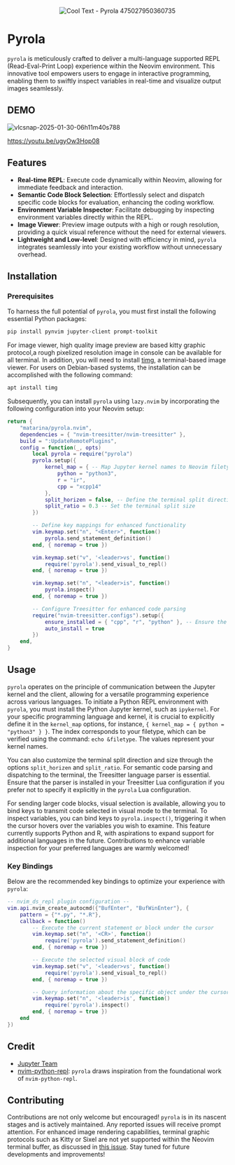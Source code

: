 <div align="center">

![Cool Text - Pyrola 475027950360735](https://github.com/user-attachments/assets/4d55bf4a-2a8c-402e-8c38-8038638e7bc4)

</div>

# Pyrola

`pyrola` is meticulously crafted to deliver a multi-language supported REPL (Read-Eval-Print Loop) experience within the Neovim environment. This innovative tool empowers users to engage in interactive programming, enabling them to swiftly inspect variables in real-time and visualize output images seamlessly.
## DEMO
![vlcsnap-2025-01-30-06h11m40s788](https://github.com/user-attachments/assets/fcfb2b7b-637e-43af-9af2-c814431a0ee3)

https://youtu.be/ugyOw3Hop08
## Features

- **Real-time REPL**: Execute code dynamically within Neovim, allowing for immediate feedback and interaction.
- **Semantic Code Block Selection**: Effortlessly select and dispatch specific code blocks for evaluation, enhancing the coding workflow.
- **Environment Variable Inspector**: Facilitate debugging by inspecting environment variables directly within the REPL.
- **Image Viewer**: Preview image outputs with a high or rough resolution, providing a quick visual reference without the need for external viewers.
- **Lightweight and Low-level**: Designed with efficiency in mind, `pyrola` integrates seamlessly into your existing workflow without unnecessary overhead.

## Installation

### Prerequisites

To harness the full potential of `pyrola`, you must first install the following essential Python packages:

```bash
pip install pynvim jupyter-client prompt-toolkit
```
For image viewer, high quality image preview are based kitty graphic protocol,a  rough pixelized resolution image in console can be available for all terminal.
In addition, you will need to install [timg](https://github.com/hzeller/timg), a terminal-based image viewer. For users on Debian-based systems, the installation can be accomplished with the following command:

```bash
apt install timg
```

Subsequently, you can install `pyrola` using `lazy.nvim` by incorporating the following configuration into your Neovim setup:

```lua
return {
    "matarina/pyrola.nvim",
    dependencies = { "nvim-treesitter/nvim-treesitter" },
    build = ":UpdateRemotePlugins",
    config = function(_, opts)
        local pyrola = require("pyrola")
        pyrola.setup({
            kernel_map = { -- Map Jupyter kernel names to Neovim filetypes
                python = "python3",
                r = "ir",
                cpp = "xcpp14"
            },
            split_horizen = false, -- Define the terminal split direction
            split_ratio = 0.3 -- Set the terminal split size
        })

        -- Define key mappings for enhanced functionality
        vim.keymap.set("n", "<Enter>", function()
            pyrola.send_statement_definition()
        end, { noremap = true })

        vim.keymap.set("v", '<leader>vs', function()
            require('pyrola').send_visual_to_repl()
        end, { noremap = true })

        vim.keymap.set("n", "<leader>is", function()
            pyrola.inspect()
        end, { noremap = true })

        -- Configure Treesitter for enhanced code parsing
        require("nvim-treesitter.configs").setup({
            ensure_installed = { "cpp", "r", "python" }, -- Ensure the necessary Treesitter language parsers are installed
            auto_install = true
        })
    end,
}
```

## Usage

`pyrola` operates on the principle of communication between the Jupyter kernel and the client, allowing for a versatile programming experience across various languages. To initiate a Python REPL environment with `pyrola`, you must install the Python Jupyter kernel, such as `ipykernel`. For your specific programming language and kernel, it is crucial to explicitly define it in the `kernel_map` options, for instance, `{ kernel_map = { python = "python3" } }`. The index corresponds to your filetype, which can be verified using the command: `echo &filetype`. The values represent your kernel names.

You can also customize the terminal split direction and size through the options `split_horizen` and `split_ratio`. For semantic code parsing and dispatching to the terminal, the Treesitter language parser is essential. Ensure that the parser is installed in your Treesitter Lua configuration if you prefer not to specify it explicitly in the `pyrola` Lua configuration.

For sending larger code blocks, visual selection is available, allowing you to bind keys to transmit code selected in visual mode to the terminal. To inspect variables, you can bind keys to `pyrola.inspect()`, triggering it when the cursor hovers over the variables you wish to examine. This feature currently supports Python and R, with aspirations to expand support for additional languages in the future. Contributions to enhance variable inspection for your preferred languages are warmly welcomed!

### Key Bindings

Below are the recommended key bindings to optimize your experience with `pyrola`:

```lua
-- nvim_ds_repl plugin configuration --
vim.api.nvim_create_autocmd({"BufEnter", "BufWinEnter"}, {
    pattern = {"*.py", "*.R"},
    callback = function()
        -- Execute the current statement or block under the cursor
        vim.keymap.set("n", '<CR>', function()
            require('pyrola').send_statement_definition()
        end, { noremap = true })

        -- Execute the selected visual block of code
        vim.keymap.set("v", '<leader>vs', function()
            require('pyrola').send_visual_to_repl()
        end, { noremap = true })

        -- Query information about the specific object under the cursor
        vim.keymap.set("n", '<leader>is', function()
            require('pyrola').inspect()
        end, { noremap = true })
    end
})
```

## Credit

- [Jupyter Team](https://github.com/jupyter/jupyter)
- [nvim-python-repl](https://github.com/geg2102/nvim-python-repl): `pyrola` draws inspiration from the foundational work of `nvim-python-repl`.

## Contributing

Contributions are not only welcome but encouraged! `pyrola` is in its nascent stages and is actively maintained. Any reported issues will receive prompt attention. For enhanced image rendering capabilities, terminal graphic protocols such as Kitty or Sixel are not yet supported within the Neovim terminal buffer, as discussed in [this issue](https://github.com/neovim/neovim/issues/30889). Stay tuned for future developments and improvements!

